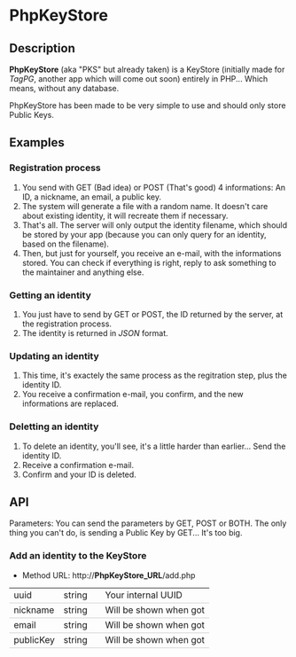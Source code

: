 PhpKeyStore
===========

Description
-----------
**PhpKeyStore** (aka "PKS" but already taken) is a KeyStore (initially made for *TagPG*, another app which will come out soon) entirely in PHP... Which means, without any database.

PhpKeyStore has been made to be very simple to use and should only store Public Keys.

Examples
--------
### Registration process
1. You send with GET (Bad idea) or POST (That's good) 4 informations: An ID, a nickname, an email, a public key.
2. The system will generate a file with a random name. It doesn't care about existing identity, it will recreate them if necessary.
3. That's all. The server will only output the identity filename, which should be stored by your app (because you can only query for an identity, based on the filename).
4. Then, but just for yourself, you receive an e-mail, with the informations stored. You can check if everything is right, reply to ask something to the maintainer and anything else.

### Getting an identity
1. You just have to send by GET or POST, the ID returned by the server, at the registration process.
2. The identity is returned in *JSON* format.

### Updating an identity
1. This time, it's exactely the same process as the regitration step, plus the identity ID.
2. You receive a confirmation e-mail, you confirm, and the new informations are replaced.

### Deletting an identity
1. To delete an identity, you'll see, it's a little harder than earlier... Send the identity ID.
2. Receive a confirmation e-mail.
3. Confirm and your ID is deleted.

API
---
Parameters: You can send the parameters by GET, POST or BOTH. The only thing you can't do, is sending a Public Key by GET... It's too big.

### Add an identity to the KeyStore
+ Method URL: http://**PhpKeyStore_URL**/add.php
<table cellpadding="0" cellspacing="0" style="width: 100%; margin: 0px 0px 20px 0px;">
<tr>
	<td style="height: 25px; border-bottom: 1px solid #CCCCCC;">uuid</td>
	<td style="height: 25px; border-bottom: 1px solid #CCCCCC;">string</td>
	<td style="height: 25px; border-bottom: 1px solid #CCCCCC;"></td>
	<td style="height: 25px; border-bottom: 1px solid #CCCCCC;">Your internal UUID</td>
</tr>

<tr>
	<td style="height: 25px; border-bottom: 1px solid #CCCCCC;">nickname</td>
	<td style="height: 25px; border-bottom: 1px solid #CCCCCC;">string</td>
	<td style="height: 25px; border-bottom: 1px solid #CCCCCC;"></td>
	<td style="height: 25px; border-bottom: 1px solid #CCCCCC;">Will be shown when got</td>
</tr>

<tr>
	<td style="height: 25px; border-bottom: 1px solid #CCCCCC;">email</td>
	<td style="height: 25px; border-bottom: 1px solid #CCCCCC;">string</td>
	<td style="height: 25px; border-bottom: 1px solid #CCCCCC;"></td>
	<td style="height: 25px; border-bottom: 1px solid #CCCCCC;">Will be shown when got</td>
</tr>

<tr>
	<td style="height: 25px; border-bottom: 1px solid #CCCCCC;">publicKey</td>
	<td style="height: 25px; border-bottom: 1px solid #CCCCCC;">string</td>
	<td style="height: 25px; border-bottom: 1px solid #CCCCCC;"></td>
	<td style="height: 25px; border-bottom: 1px solid #CCCCCC;">Will be shown when got</td>
</tr>
</table>